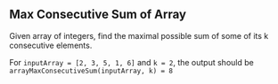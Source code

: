 ## Max Consecutive Sum of Array

Given array of integers, find the maximal possible sum of some of its k consecutive elements.

For `inputArray = [2, 3, 5, 1, 6]` and `k = 2`, the output should be `arrayMaxConsecutiveSum(inputArray, k) = 8`
